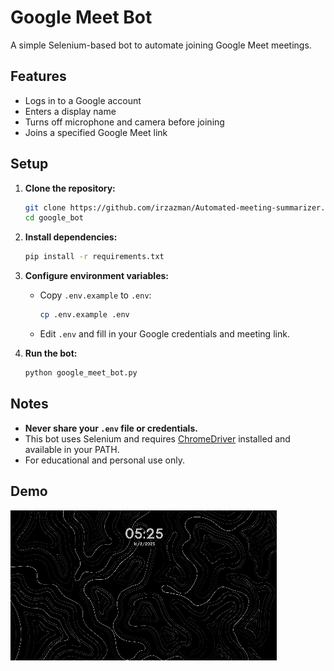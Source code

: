 # Google Meet Bot

A simple Selenium-based bot to automate joining Google Meet meetings.

## Features

- Logs in to a Google account
- Enters a display name
- Turns off microphone and camera before joining
- Joins a specified Google Meet link

## Setup

1. **Clone the repository:**
   ```sh
   git clone https://github.com/irzazman/Automated-meeting-summarizer.git
   cd google_bot
   ```

2. **Install dependencies:**
   ```sh
   pip install -r requirements.txt
   ```

3. **Configure environment variables:**
   - Copy `.env.example` to `.env`:
     ```sh
     cp .env.example .env
     ```
   - Edit `.env` and fill in your Google credentials and meeting link.

4. **Run the bot:**
   ```sh
   python google_meet_bot.py
   ```

## Notes

- **Never share your `.env` file or credentials.**
- This bot uses Selenium and requires [ChromeDriver](https://chromedriver.chromium.org/downloads) installed and available in your PATH.
- For educational and personal use only.

## Demo

![Demo](demo.gif)